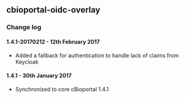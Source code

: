## cbioportal-oidc-overlay

### Change log

#### 1.4.1-20170212 - 12th February 2017

 * Added a fallback for authentication to handle lack of claims from Keycloak


#### 1.4.1 - 30th January 2017

 * Synchronized to core cBioportal 1.4.1
